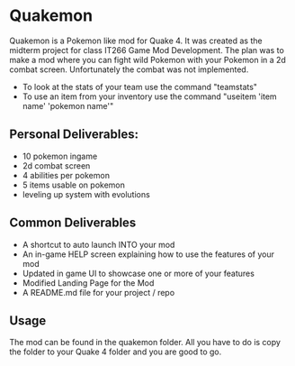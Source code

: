 # Quakemon

Quakemon is a Pokemon like mod for Quake 4. It was created as the midterm project for class IT266 Game Mod Development. 
The plan was to make a mod where you can fight wild Pokemon with your Pokemon in a 2d combat screen.
Unfortunately the combat was not implemented.

- To look at the stats of your team use the command "teamstats"
- To use an item from your inventory use the command "useitem 'item name' 'pokemon name'"

## Personal Deliverables:
- 10 pokemon ingame
- 2d combat screen
- 4 abilities per pokemon
- 5 items usable on pokemon
- leveling up system with evolutions

## Common Deliverables

- A shortcut to auto launch INTO your mod
- An in-game HELP screen explaining how to use the features of your mod
- Updated in game UI to showcase one or more of your features
- Modified Landing Page for the Mod
- A README.md file for your project / repo

## Usage

The mod can be found in the quakemon folder. All you have to do is copy the folder to your Quake 4 folder and you are good to go.

